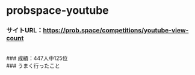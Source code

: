 # probspace-youtube
### サイトURL：https://prob.space/competitions/youtube-view-count
<br>
### 成績：447人中125位
<br>
### うまく行ったこと

